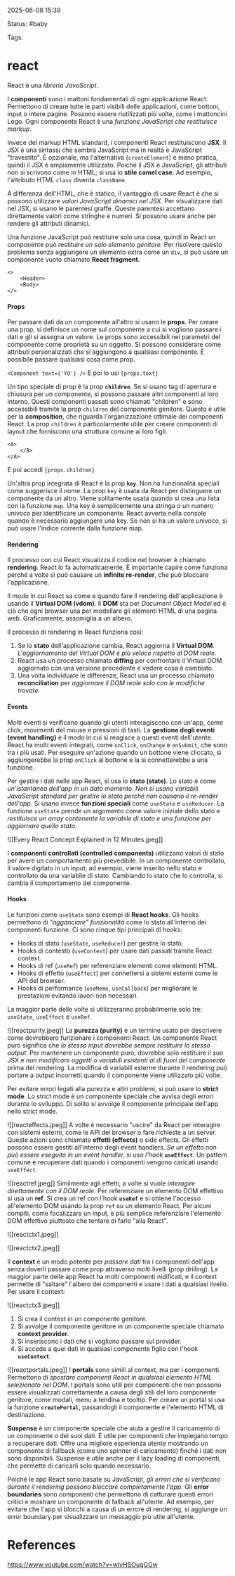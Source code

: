 2025-06-08 15:39

Status: #baby 

Tags:
# react

React è una *libreria JavaScript*.


I **componenti** sono i mattoni fondamentali di ogni applicazione React. Permettono di creare tutte le parti visibili delle applicazioni, come bottoni, input o intere pagine. Possono essere riutilizzati più volte, come i mattoncini Lego. Ogni componente React è una *funzione JavaScript che restituisce markup*.

Invece del markup HTML standard, i componenti React restituiscono **JSX**. Il JSX è una sintassi che sembra JavaScript ma in realtà è JavaScript "travestito". È opzionale, ma l'alternativa (`createElement`) è meno pratica, quindi il JSX è ampiamente utilizzato. Poiché il JSX è JavaScript, gli attributi non si scrivono come in HTML; si usa lo **stile camel case**. Ad esempio, l'attributo HTML `class` diventa `className`.

A differenza dell'HTML, che è statico, il vantaggio di usare React è che si possono utilizzare *valori JavaScript dinamici nel JSX*. Per visualizzare dati nel JSX, si usano le parentesi graffe. Queste parentesi accettano direttamente valori come stringhe e numeri. Si possono usare anche per rendere gli attributi dinamici. 

Una funzione JavaScript può restituire solo una cosa, quindi in React un componente può restituire *un solo elemento genitore*. Per risolvere questo problema senza aggiungere un elemento extra come un `div`, si può usare un componente vuoto chiamato **React fragment**.

```React
<>
	<Header>
	<Body>
</>
```
#### Props
Per passare dati da un componente all'altro si usano le **props**. Per creare una prop, si definisce un nome sul componente a cui si vogliono passare i dati e gli si assegna un valore. Le props sono accessibili nei parametri del componente come proprietà su un oggetto. Si possono considerare come attributi personalizzati che si aggiungono a qualsiasi componente. È possibile passare qualsiasi cosa come prop.

`<Component text={'YO'} />`
E poi lo usi
`{props.text}`


Un tipo speciale di prop è la prop **`children`**. Se si usano tag di apertura e chiusura per un componente, si possono passare altri componenti al loro interno. Questi componenti passati sono chiamati "children" e sono accessibili tramite la prop `children` del componente genitore. Questo è utile per la **composition**, che riguarda l'organizzazione ottimale dei componenti React. La prop `children` è particolarmente utile per creare componenti di layout che forniscono una struttura comune ai loro figli.

```
<A>
	</B>
</A>
```
E poi accedi
`{props.children}`

Un'altra prop integrata di React è la prop **`key`**. Non ha funzionalità speciali come suggerisce il nome. La prop `key` è usata da React per distinguere un componente da un altro. Viene solitamente usata quando si crea una lista con la funzione `map`. Una key è semplicemente una stringa o un numero univoco per identificare un componente. React avverte nella console quando è necessario aggiungere una key. Se non si ha un valore univoco, si può usare l'indice corrente dalla funzione map.
#### Rendering
Il processo con cui React visualizza il codice nel browser è chiamato **rendering**. React lo fa automaticamente. È importante capire come funziona perché a volte si può causare un **infinite re-render**, che può bloccare l'applicazione.

Il modo in cui React sa come e quando fare il rendering dell'applicazione è usando il **Virtual DOM (vdom)**. Il **DOM** sta per *Document Object Model* ed è ciò che ogni browser usa per modellare gli elementi HTML di una pagina web. Graficamente, assomiglia a un albero.

Il processo di rendering in React funziona così:

1. Se lo **stato** dell'applicazione cambia, React aggiorna il **Virtual DOM**. *L'aggiornamento del Virtual DOM è più veloce rispetto al DOM reale.*
2. React usa un processo chiamato **diffing** per confrontare il Virtual DOM aggiornato con una versione precedente e vedere cosa è cambiato.
3. Una volta individuate le differenze, React usa un processo chiamato **reconciliation** per *aggiornare il DOM reale solo con le modifiche trovate.*
#### Events
Molti eventi si verificano quando gli utenti interagiscono con un'app, come click, movimenti del mouse e pressioni di tasti. La **gestione degli eventi (event handling)** è il modo in cui si reagisce a questi eventi dell'utente. React ha molti eventi integrati, come `onClick`, `onChange` e `onSubmit`, che sono tra i più usati. Per eseguire un'azione quando un bottone viene cliccato, si aggiungerebbe la prop `onClick` al bottone e la si connetterebbe a una funzione.

Per gestire i dati nelle app React, si usa lo **stato (state)**. Lo stato è come *un'istantanea dell'app in un dato momento*. 
*Non si usano variabili JavaScript standard per gestire lo stato perché non causano il re-render dell'app*. Si usano invece **funzioni speciali** come `useState` e `useReducer`. La funzione `useState` prende un argomento come valore iniziale dello stato e *restituisce un array contenente la variabile di stato e una funzione per aggiornare quello stato.*

![[Every React Concept Explained in 12 Minutes.jpeg]]

I **componenti controllati (controlled components)** utilizzano valori di stato per avere un comportamento più prevedibile. In un componente controllato, il valore digitato in un input, ad esempio, viene inserito nello stato e controllato da una variabile di stato. Cambiando lo stato che lo controlla, si cambia il comportamento del componente.
#### Hooks
Le funzioni come `useState` sono esempi di **React hooks**. Gli hooks permettono di *"agganciare" funzionalità* come lo stato all'interno dei componenti funzione. Ci sono cinque tipi principali di hooks:

- Hooks di stato (`useState`, `useReducer`) per gestire lo stato.
- Hooks di contesto (`useContext`) per usare dati passati tramite React context.
- Hooks di ref (`useRef`) per referenziare elementi come elementi HTML.
- Hooks di effetto (`useEffect`) per connettersi a sistemi esterni come le API del browser.
- Hooks di performance (`useMemo`, `useCallback`) per migliorare le prestazioni evitando lavori non necessari. 

La maggior parte delle volte si utilizzeranno probabilmente solo tre: `useState`, `useEffect` e `useRef`.

![[reactpurity.jpeg]]
La **purezza (purity)** è un termine usato per descrivere come dovrebbero funzionare i componenti React. Un componente React puro significa che *lo stesso input dovrebbe sempre restituire lo stesso output*. Per mantenere un componente puro, dovrebbe solo restituire il suo JSX e *non modificare oggetti o variabili esistenti al di fuori del componente* prima del rendering. La modifica di variabili esterne durante il rendering può portare a output incorretti quando il componente viene utilizzato più volte.

Per evitare errori legati alla purezza e altri problemi, si può usare lo **strict mode**. Lo strict mode è un componente speciale che avvisa degli errori durante lo sviluppo. Di solito si avvolge il componente principale dell'app nello strict mode.

![[reacteffects.jpeg]]
A volte è necessario "uscire" da React per interagire con sistemi esterni, come le API del browser o fare richieste a un server. Queste azioni sono chiamate **effetti (effects)** o side effects. Gli effetti possono essere gestiti all'interno degli event handlers. *Se un effetto non può essere eseguito in un event handler, si usa l'hook* **`useEffect`**. Un pattern comune è recuperare dati quando i componenti vengono caricati usando `useEffect`.

![[reactref.jpeg]]
Similmente agli effetti, a volte si vuole *interagire direttamente con il DOM reale*. Per referenziare un elemento DOM effettivo si usa un **ref**. Si crea un ref con l'hook **`useRef`** e si ottiene l'accesso all'elemento DOM usando la prop `ref` su un elemento React. Per alcuni compiti, come focalizzare un input, è più semplice referenziare l'elemento DOM effettivo piuttosto che tentare di farlo "alla React".

![[reactctx1.jpeg]]

![[reactctx2.jpeg]]

Il **context** è un modo potente per *passare dati* tra i componenti dell'app senza doverli passare come prop attraverso molti livelli (prop drilling). La maggior parte delle app React ha molti componenti nidificati, e il context permette di "saltare" l'albero dei componenti e usare i dati a qualsiasi livello. Per usare il context: 

![[reactctx3.jpeg]]

1. Si crea il context in un componente genitore.
2. Si avvolge il componente genitore in un componente speciale chiamato **context provider**.
3. Si inseriscono i dati che si vogliono passare sul provider.
4. Si accede a quei dati in qualsiasi componente figlio con l'hook **`useContext`**.

![[reactportals.jpeg]]
I **portals** sono simili al context, ma per i componenti. Permettono di *spostare componenti React in qualsiasi elemento HTML selezionato nel DOM*. I portals sono utili per componenti che non possono essere visualizzati correttamente a causa degli stili del loro componente genitore, come modali, menu a tendina e tooltip. Per creare un portal si usa la funzione **`createPortal`**, passandogli il componente e l'elemento HTML di destinazione.

**Suspense** è un componente speciale che aiuta a gestire il caricamento di un componente o dei suoi dati. È utile per componenti che impiegano tempo a recuperare dati. Offre una migliore esperienza utente mostrando un componente di fallback (come uno spinner di caricamento) finché i dati non sono disponibili. Suspense è utile anche per il lazy loading di componenti, che permette di caricarli solo quando necessario.

Poiché le app React sono basate su JavaScript, *gli errori che si verificano durante il rendering possono bloccare completamente l'app*. Gli **error boundaries** sono componenti che permettono di catturare questi errori critici e mostrare un componente di fallback all'utente. Ad esempio, per evitare che l'app si blocchi a causa di un errore di rendering, si aggiunge un error boundary per visualizzare un messaggio più utile all'utente.

# References

https://www.youtube.com/watch?v=wIyHSOugGGw